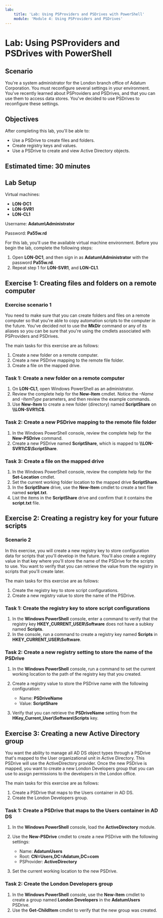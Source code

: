 ```yaml
---
lab:
    title: 'Lab: Using PSProviders and PSDrives with PowerShell'
    module: 'Module 4: Using PSProviders and PSDrives'
---
```


# Lab: Using PSProviders and PSDrives with PowerShell

## Scenario

You're a system administrator for the London branch office of Adatum Corporation. You must reconfigure several settings in your environment. You've recently learned about PSProviders and PSDrives, and that you can use them to access data stores. You've decided to use PSDrives to reconfigure these settings.

## Objectives

After completing this lab, you'll be able to:

- Use a PSDrive to create files and folders.
- Create registry keys and values.
- Use a PSDrive to create and view Active Directory objects.

## Estimated time: 30 minutes

## Lab Setup

Virtual machines:

- **LON-DC1**
- **LON-SVR1**
- **LON-CL1**

Username: **Adatum\\Administrator**

Password: **Pa55w.rd**

For this lab, you'll use the available virtual machine environment. Before you begin the lab, complete the following steps:

1. Open **LON-DC1**, and then sign in as **Adatum\\Administrator** with the password **Pa55w.rd**.
1. Repeat step 1 for **LON-SVR1**, and **LON-CL1**.

## Exercise 1: Creating files and folders on a remote computer

### Exercise scenario 1

You need to make sure that you can create folders and files on a remote computer so that you're able to copy automation scripts to the computer in the future. You've decided not to use the **MkDir** command or any of its aliases so you can be sure that you're using the cmdlets associated with PSProviders and PSDrives.

The main tasks for this exercise are as follows:

1. Create a new folder on a remote computer.
1. Create a new PSDrive mapping to the remote file folder.
1. Create a file on the mapped drive.

### Task 1: Create a new folder on a remote computer

1. On **LON-CL1**, open Windows PowerShell as an administrator.
1. Review the complete help for the **New-Item** cmdlet. Notice the *–Name* and *–ItemType* parameters, and then review the example commands.
1. Use **New-Item** to create a new folder (directory) named **ScriptShare** on **\\\LON-SVR1\C$**.

### Task 2: Create a new PSDrive mapping to the remote file folder

1. In the Windows PowerShell console, review the complete help for the **New-PSDrive** command.
1. Create a new PSDrive named **ScriptShare**, which is mapped to **\\\LON-SVR1\C$\ScriptShare**.

### Task 3: Create a file on the mapped drive

1. In the Windows PowerShell console, review the complete help for the **Set-Location** cmdlet.
1. Set the current working folder location to the mapped drive **ScriptShare**.
1. In the **ScriptShare** drive, use the **New-Item** cmdlet to create a text file named **script.txt**.
1. List the items in the **ScriptShare** drive and confirm that it contains the **script.txt** file.

## Exercise 2: Creating a registry key for your future scripts

### Scenario 2

In this exercise, you will create a new registry key to store configuration data for scripts that you'll develop in the future. You'll also create a registry value in that key where you'll store the name of the PSDrive for the scripts to use. You want to verify that you can retrieve the value from the registry in scripts that you'll create later.

The main tasks for this exercise are as follows:

1. Create the registry key to store script configurations.
1. Create a new registry value to store the name of the PSDrive.

### Task 1: Create the registry key to store script configurations

1. In the **Windows PowerShell** console, enter a command to verify that the registry key **HKEY_CURRENT_USER\Software** does not have a subkey named **Scripts**.
1. In the console, run a command to create a registry key named **Scripts** in **HKEY_CURRENT_USER\Software**.

### Task 2: Create a new registry setting to store the name of the PSDrive

1. In the **Windows PowerShell** console, run a command to set the current working location to the path of the registry key that you created.
1. Create a registry value to store the PSDrive name with the following configuration:

   - Name: **PSDriveName**
   - Value: **ScriptShare**

1. Verify that you can retrieve the **PSDriveName** setting from the **HKey_Current_User\Software\Scripts** key.

## Exercise 3: Creating a new Active Directory group

You want the ability to manage all AD DS object types through a PSDrive that's mapped to the User organizational unit in Active Directory. This PSDrive will use the ActiveDirectory provider. Once the new PSDrive is mapped, you want to create a new London Developers group that you can use to assign permissions to the developers in the London office.

The main tasks for this exercise are as follows:

1. Create a PSDrive that maps to the Users container in AD DS.
1. Create the London Developers group.

### Task 1: Create a PSDrive that maps to the Users container in AD DS

1. In the **Windows PowerShell** console, load the **ActiveDirectory** module.
1. Use the **New-PSDrive** cmdlet to create a new PSDrive with the following settings:

   - Name: **AdatumUsers**
   - Root: **CN=Users,DC=Adatum,DC=com**
   - PSProvider: **ActiveDirectory**

1. Set the current working location to the new PSDrive.

### Task 2: Create the London Developers group

1. In the **Windows PowerShell** console, use the **New-Item** cmdlet to create a group named **London Developers** in the **AdatumUsers** PSDrive.
1. Use the **Get-ChildItem** cmdlet to verify that the new group was created.
